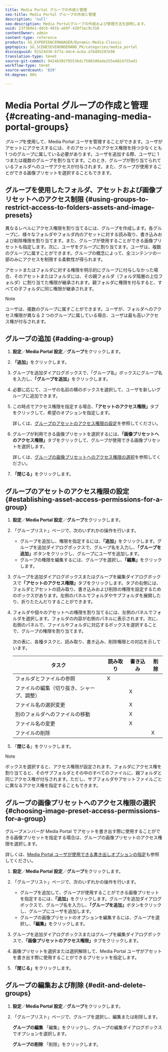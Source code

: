 ```yaml
---
title: Media Portal グループの作成と管理
seo-title: Media Portal グループの作成と管理
description: 'null'
seo-description: Media Portalグループの作成および管理方法を説明します。
uuid: 23f360e1-ddcb-491b-ab9f-428f3ac9c316
contentOwner: admin
content-type: reference
products: SG_EXPERIENCEMANAGER/Dynamic-Media-Classic
geptopics: SG_SCENESEVENONDEMAND_PK/categories/media_portal
discoiquuid: 91524d36-b77a-4dc4-acba-a7bd85297e98
translation-type: tm+mt
source-git-commit: 9424b392f85536dc75083d0ade255e4824755ed1
workflow-type: tm+mt
source-wordcount: '829'
ht-degree: 96%

---
```



# Media Portal グループの作成と管理{#creating-and-managing-media-portal-groups}

*グループ*&#x200B;を使用して、Media Portal ユーザを管理することができます。ユーザがアセットにアクセスするには、そのアセットへのアクセス権限を持つ少なくとも 1 つのグループに属している必要があります。ユーザを追加する際、ユーザに 1 つまたは複数のグループを割り当てます。このとき、グループが割り当てられているフォルダへのユーザアクセスが付与されます。また、グループが使用することができる画像プリセットを選択することもできます。

## グループを使用したフォルダ、アセットおよび画像プリセットへのアクセス制限 {#using-groups-to-restrict-access-to-folders-assets-and-image-presets}

異なるレベルにアクセス権限を割り当てるには、グループを作成します。各グループに、様々なフォルダやフォルダ内のアセットに対する読み取り、書き込みおよび削除権限を割り当てます。また、グループが使用することができる画像プリセットも指定します。次に、ユーザをグループに割り当てます。ユーザは、複数のグループに属すことができます。グループの概念によって、全コンテンツの一部のみにアクセスを制限する柔軟性が得られます。

アセットまたはフォルダに対する権限を明示的にグループに付与しなかった場合、そのアセットまたはフォルダには、その親フォルダ（フォルダ階層の上位フォルダ）に割り当てた権限が継承されます。親フォルダに権限を付与すると、すべての子フォルダに同じ権限が継承されます。

>[!NOTE]
>
>ユーザは、複数のグループに属すことができます。ユーザが、フォルダへのアクセス権限が異なる 2 つのグループに属している場合、ユーザは最も高いアクセス権が付与されます。

## グループの追加 {#adding-a-group}

1. **設定**／**Media Portal 設定**／**グループ**&#x200B;をクリックします。
1. **「追加」**&#x200B;をクリックします。
1. グループを追加ダイアログボックスで、「グループ名」ボックスにグループ名を入力し、**「グループを追加」**&#x200B;をクリックします。
1. 必要に応じて、ユーザの名前の横のボックスを選択して、ユーザを新しいグループに追加できます。
1. この時点でアクセス権限を指定する場合、**「アセットのアクセス権限」**&#x200B;タブをクリックして、希望のオプションを指定します。

   詳しくは、[グループのアセットのアクセス権限の設定](creating-media-portal-groups.md#establishing_asset_access_permissions_for_a_group)を参照してください。

1. グループが利用できる画像プリセットを選択するには、**「画像プリセットへのアクセス権限」**&#x200B;タブをクリックして、グループが使用できる画像プリセットを選択します。

   詳しくは、[グループの画像プリセットへのアクセス権限の選択](creating-media-portal-groups.md#choosing_image_preset_access_permissions_for_a_group)を参照してください。

1. **「閉じる」**&#x200B;をクリックします。

## グループのアセットのアクセス権限の設定 {#establishing-asset-access-permissions-for-a-group}

1. **設定**／**Media Portal 設定**／**グループ**&#x200B;をクリックします。
1. 「グループリスト」ページで、次のいずれかの操作を行います。

   * グループを追加し、権限を指定するには、**「追加」**&#x200B;をクリックします。グループを追加ダイアログボックスで、グループ名を入力し、**「グループを追加」**&#x200B;ボタンをクリックし、グループにユーザを追加します。
   * グループの権限を編集するには、グループを選択し、**「編集」**&#x200B;をクリックします。

1. グループを追加ダイアログボックスまたはグループを編集ダイアログボックスで&#x200B;**「アセットのアクセス権限」**&#x200B;タブをクリックします。タブの右側には、フォルダとアセットの読み取り、書き込みおよび削除の権限を設定するためのボックスがあります。左側のパネルでフォルダやサブフォルダを展開したり、折りたたんだりすることができます。
1. フォルダや個々のアセットへの権限を割り当てるには、左側のパネルでフォルダを選択します。フォルダの内容が右側のパネルに表示されます。次に、右側のパネルで、ファイルやフォルダに対応するボックスを選択することで、グループの権限を割り当てます。

   次の表に、各種タスクと、読み取り、書き込み、削除権限との対応を示しています。

   | タスク | 読み取り | 書き込み | 削除 |
   |--- |--- |--- |--- |
   | フォルダとファイルの参照 | X |  |  |
   | ファイルの編集（切り抜き、シャープ、調整） |  | X |  |
   | ファイル名の選択変更 |  | X |  |
   | 別のフォルダへのファイルの移動 |  | X |  |
   | ファイル名の変更 |  | X |  |
   | ファイルの削除 |  |  | X |

1. 「**閉じる**」をクリックします。

>[!NOTE]
>
>ボックスを選択すると、アクセス権限が設定されます。フォルダにアクセス権を割り当てると、そのサブフォルダとその中のすべてのファイルに、親フォルダと同じアクセス権が付与されます。ただし、サブフォルダやアセットファイルごとに異なるアクセス権を指定することもできます。

## グループの画像プリセットへのアクセス権限の選択 {#choosing-image-preset-access-permissions-for-a-group}

グループメンバーが Media Portal でアセットを書き出す際に使用することができる画像プリセットを指定する場合は、グループの画像プリセットのアクセス権限を選択します。

詳しくは、[Media Portal ユーザが使用できる書き出しオプションの指定](specifying-export-options-available-media.md#specifying_export_options_available_to_media_portal_users)も参照してください。

1. **設定**／**Media Portal 設定**／**グループ**&#x200B;をクリックします。
1. 「グループリスト」ページで、次のいずれかの操作を行います。

   * グループを追加して、グループが使用することができる画像プリセットを指定するには、**「追加」**&#x200B;をクリックします。グループを追加ダイアログボックスで、グループ名を入力し、**「グループを追加」**&#x200B;ボタンをクリックし、グループにユーザを追加します。
   * グループの画像プリセットのオプションを編集するには、グループを選択し、**「編集」**&#x200B;をクリックします。

1. グループを追加ダイアログボックスまたはグループを編集ダイアログボックスで、**「画像プリセットのアクセス権限」**&#x200B;タブをクリックします。
1. 画像プリセットを選択または選択解除して、Media Portal ユーザがアセットを書き出す際に使用することができるプリセットを指定します。
1. **「閉じる」**&#x200B;をクリックします。

## グループの編集および削除 {#edit-and-delete-groups}

1. **設定**／**Media Portal 設定**／**グループ**&#x200B;をクリックします。
1. 「グループリスト」ページで、グループを選択し、編集または削除します。

   **グループの編集** 「編集」をクリックし、グループの編集ダイアログボックスでオプションを選択します。

   **グループの削除** 「削除」をクリックします。

